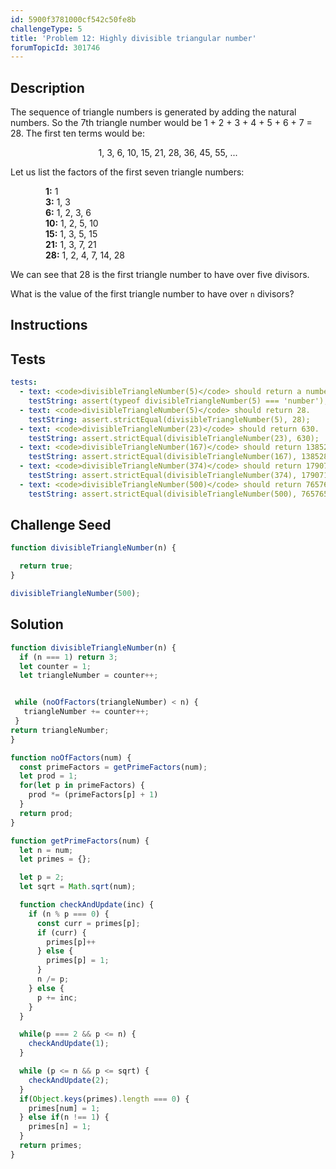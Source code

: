 ```yaml
---
id: 5900f3781000cf542c50fe8b
challengeType: 5
title: 'Problem 12: Highly divisible triangular number'
forumTopicId: 301746
---
```


## Description

<section id='description'>

The sequence of triangle numbers is generated by adding the natural numbers. So the 7th triangle number would be 1 + 2 + 3 + 4 + 5 + 6 + 7 = 28. The first ten terms would be:

<div style='text-align: center;'>1, 3, 6, 10, 15, 21, 28, 36, 45, 55, ...</div>

Let us list the factors of the first seven triangle numbers:

<div style='padding-left: 4em;'><b>1:</b> 1</div>
<div style='padding-left: 4em;'><b>3:</b> 1, 3</div>
<div style='padding-left: 4em;'><b>6:</b> 1, 2, 3, 6</div>
<div style='padding-left: 4em;'><b>10:</b> 1, 2, 5, 10</div>
<div style='padding-left: 4em;'><b>15:</b> 1, 3, 5, 15</div>
<div style='padding-left: 4em;'><b>21:</b> 1, 3, 7, 21</div>
<div style='padding-left: 4em;'><b>28:</b> 1, 2, 4, 7, 14, 28</div>

We can see that 28 is the first triangle number to have over five divisors.

What is the value of the first triangle number to have over `n` divisors?

</section>

## Instructions

<section id='instructions'>

</section>

## Tests

<section id='tests'>

```yml
tests:
  - text: <code>divisibleTriangleNumber(5)</code> should return a number.
    testString: assert(typeof divisibleTriangleNumber(5) === 'number');
  - text: <code>divisibleTriangleNumber(5)</code> should return 28.
    testString: assert.strictEqual(divisibleTriangleNumber(5), 28);
  - text: <code>divisibleTriangleNumber(23)</code> should return 630.
    testString: assert.strictEqual(divisibleTriangleNumber(23), 630);
  - text: <code>divisibleTriangleNumber(167)</code> should return 1385280.
    testString: assert.strictEqual(divisibleTriangleNumber(167), 1385280);
  - text: <code>divisibleTriangleNumber(374)</code> should return 17907120.
    testString: assert.strictEqual(divisibleTriangleNumber(374), 17907120);
  - text: <code>divisibleTriangleNumber(500)</code> should return 76576500.
    testString: assert.strictEqual(divisibleTriangleNumber(500), 76576500);

```

</section>

## Challenge Seed

<section id='challengeSeed'>

<div id='js-seed'>

```js
function divisibleTriangleNumber(n) {

  return true;
}

divisibleTriangleNumber(500);
```

</div>

</section>

## Solution

<section id='solution'>

```js
function divisibleTriangleNumber(n) {
  if (n === 1) return 3;
  let counter = 1;
  let triangleNumber = counter++;


 while (noOfFactors(triangleNumber) < n) {
   triangleNumber += counter++;
 }
return triangleNumber;
}

function noOfFactors(num) {
  const primeFactors = getPrimeFactors(num);
  let prod = 1;
  for(let p in primeFactors) {
    prod *= (primeFactors[p] + 1)
  }
  return prod;
}

function getPrimeFactors(num) {
  let n = num;
  let primes = {};

  let p = 2;
  let sqrt = Math.sqrt(num);

  function checkAndUpdate(inc) {
    if (n % p === 0) {
      const curr = primes[p];
      if (curr) {
        primes[p]++
      } else {
        primes[p] = 1;
      }
      n /= p;
    } else {
      p += inc;
    }
  }

  while(p === 2 && p <= n) {
    checkAndUpdate(1);
  }

  while (p <= n && p <= sqrt) {
    checkAndUpdate(2);
  }
  if(Object.keys(primes).length === 0) {
    primes[num] = 1;
  } else if(n !== 1) {
    primes[n] = 1;
  }
  return primes;
}
```

</section>
